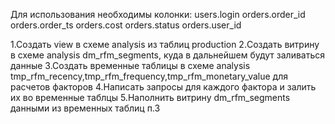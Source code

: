 Для использования необходимы колонки:
users.login
orders.order_id
orders.order_ts
orders.cost
orders.status
orders.user_id

1.Создать view в схеме analysis из таблиц production
2.Создать витрину в схеме analysis dm_rfm_segments, куда в дальнейшем будут заливаться данные
3.Создать временные таблицы в схеме analysis tmp_rfm_recency,tmp_rfm_frequency,tmp_rfm_monetary_value для расчетов факторов
4.Написать запросы для каждого фактора и залить их во временные таблцы
5.Наполнить витрину dm_rfm_segments данными из временных таблиц п.3